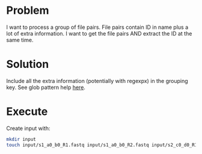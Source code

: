# Problem
I want to process a group of file pairs. File pairs contain ID in name
plus a lot of extra information. I want to get the file pairs AND extract
the ID at the same time.

# Solution
Include all the extra information (potentially with regexpx) in the grouping
key. See glob pattern help [here](https://docs.oracle.com/javase/tutorial/essential/io/fileOps.html#glob).

# Execute
Create input with:
```bash
mkdir input
touch input/s1_a0_b0_R1.fastq input/s1_a0_b0_R2.fastq input/s2_c0_d0_R1.fastq input/s2_c0_d0_R2.fastq
```
